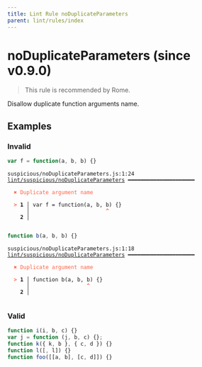 ```yaml
---
title: Lint Rule noDuplicateParameters
parent: lint/rules/index
---
```


# noDuplicateParameters (since v0.9.0)

> This rule is recommended by Rome.

Disallow duplicate function arguments name.

## Examples

### Invalid

```jsx
var f = function(a, b, b) {}
```

<pre class="language-text"><code class="language-text">suspicious/noDuplicateParameters.js:1:24 <a href="https://docs.rome.tools/lint/rules/noDuplicateParameters">lint/suspicious/noDuplicateParameters</a> ━━━━━━━━━━━━━━━━━━━━━

<strong><span style="color: Tomato;">  </span></strong><strong><span style="color: Tomato;">✖</span></strong> <span style="color: Tomato;">Duplicate argument name</span>
  
<strong><span style="color: Tomato;">  </span></strong><strong><span style="color: Tomato;">&gt;</span></strong> <strong>1 │ </strong>var f = function(a, b, b) {}
   <strong>   │ </strong>                       <strong><span style="color: Tomato;">^</span></strong>
    <strong>2 │ </strong>
  
</code></pre>

```jsx
function b(a, b, b) {}
```

<pre class="language-text"><code class="language-text">suspicious/noDuplicateParameters.js:1:18 <a href="https://docs.rome.tools/lint/rules/noDuplicateParameters">lint/suspicious/noDuplicateParameters</a> ━━━━━━━━━━━━━━━━━━━━━

<strong><span style="color: Tomato;">  </span></strong><strong><span style="color: Tomato;">✖</span></strong> <span style="color: Tomato;">Duplicate argument name</span>
  
<strong><span style="color: Tomato;">  </span></strong><strong><span style="color: Tomato;">&gt;</span></strong> <strong>1 │ </strong>function b(a, b, b) {}
   <strong>   │ </strong>                 <strong><span style="color: Tomato;">^</span></strong>
    <strong>2 │ </strong>
  
</code></pre>

### Valid

```jsx
function i(i, b, c) {}
var j = function (j, b, c) {};
function k({ k, b }, { c, d }) {}
function l([, l]) {}
function foo([[a, b], [c, d]]) {}
```

